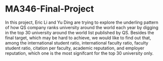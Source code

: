 # MA346-Final-Project
In this project, Eric Li and Yu Ding are trying to explore the underling pattern of how QS company ranks university around the world each year by digging in the top 30 university around the world list published by QS. Besides the final target, which may be hard to achieve, we would like to find out that, among the international student ratio, international faculty ratio, faculty student ratio, citation per faculty, academic reputation, and employer reputation, which one is the most signifcant for the top 30 university only. 
